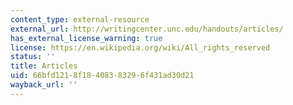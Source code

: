 ```yaml
---
content_type: external-resource
external_url: http://writingcenter.unc.edu/handouts/articles/
has_external_license_warning: true
license: https://en.wikipedia.org/wiki/All_rights_reserved
status: ''
title: Articles
uid: 66bfd121-8f18-4083-8329-6f431ad30d21
wayback_url: ''
---
```

